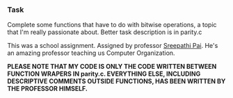 ### Task 
Complete some functions that have to do with bitwise operations, a topic that I'm really passionate about. Better task description is in parity.c

This was a school assignment. Assigned by professor [Sreepathi Pai](https://cs.rochester.edu/~sree). He's an amazing professor teaching us Computer Organization.  

**PLEASE NOTE THAT MY CODE IS ONLY THE CODE WRITTEN BETWEEN FUNCTION WRAPERS IN parity.c. EVERYTHING ELSE, INCLUDING DESCRIPTIVE COMMENTS OUTSIDE FUNCTIONS, HAS BEEN WRITTEN BY THE PROFESSOR HIMSELF.**
